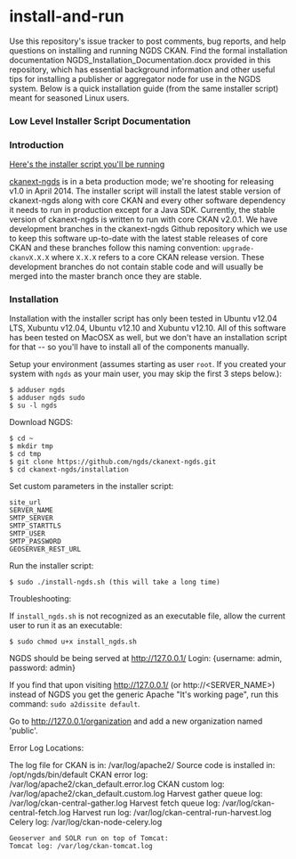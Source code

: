 install-and-run
===============

Use this repository's issue tracker to post comments, bug reports, and help questions on installing and running NGDS CKAN. Find the formal installation documentation NGDS_Installation_Documentation.docx provided in this repository, which has essential background information and other useful tips for installing a publisher or aggregator node for use in the NGDS system. Below is a quick installation guide (from the same installer script) meant for seasoned Linux users.

### Low Level Installer Script Documentation

### Introduction


[Here's the installer script you'll be running](https://github.com/ngds/install-and-run/blob/master/installation/install-ngds.sh)

[ckanext-ngds](https://github.com/ngds/ckanext-ngds) is in a beta production mode; we're shooting for releasing v1.0 in April 2014.  The installer script will install the latest stable version of ckanext-ngds along with core CKAN and every other software dependency it needs to run in production except for a Java SDK.  Currently, the stable version of ckanext-ngds is written to run with core CKAN v2.0.1.  We have development branches in the ckanext-ngds Github repository which we use to keep this software up-to-date with the latest stable releases of core CKAN and these branches follow this naming convention:
`upgrade-ckanvX.X.X` where `X.X.X` refers to a core CKAN release version.  These development branches do not contain stable code and will usually be merged into the master branch once they are stable.

### Installation

Installation with the installer script has only been tested in Ubuntu v12.04 LTS, Xubuntu v12.04, Ubuntu v12.10 and Xubuntu v12.10.  All of this software has been tested on MacOSX as well, but we don't have an installation script for that -- so you'll have to install all of the components manually.  

Setup your environment (assumes starting as user `root`. If you created your system with `ngds` as your main user, you may skip the first 3 steps below.):

    $ adduser ngds
    $ adduser ngds sudo
    $ su -l ngds

Download NGDS:

    $ cd ~
    $ mkdir tmp
    $ cd tmp
    $ git clone https://github.com/ngds/ckanext-ngds.git
    $ cd ckanext-ngds/installation

Set custom parameters in the installer script:

    site_url
    SERVER_NAME
    SMTP_SERVER
    SMTP_STARTTLS
    SMTP_USER
    SMTP_PASSWORD
    GEOSERVER_REST_URL

Run the installer script:

    $ sudo ./install-ngds.sh (this will take a long time)

Troubleshooting:

If `install_ngds.sh` is not recognized as an executable file, allow the current user to run it as an executable:

    $ sudo chmod u+x install_ngds.sh

NGDS should be being served at http://127.0.0.1/
Login: {username: admin, password: admin}

If you find that upon visiting http://127.0.0.1/ (or http://<SERVER_NAME>) instead of NGDS you get the generic Apache "It's working page", run this command: `sudo a2dissite default`.

Go to http://127.0.0.1/organization and add a new organization named 'public'.

Error Log Locations:

The log file for CKAN is in: 
    /var/log/apache2/
Source code is installed in: 
    /opt/ngds/bin/default
CKAN error log: 
    /var/log/apache2/ckan_default.error.log
    CKAN custom log: /var/log/apache2/ckan_default.custom.log
    Harvest gather queue log: /var/log/ckan-central-gather.log
    Harvest fetch queue log: /var/log/ckan-central-fetch.log
    Harvest run log: /var/log/ckan-central-run-harvest.log
    Celery log: /var/log/ckan-node-celery.log

    Geoserver and SOLR run on top of Tomcat:
    Tomcat log: /var/log/ckan-tomcat.log

